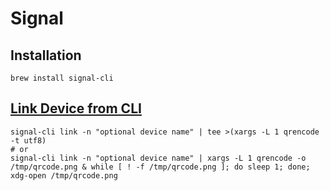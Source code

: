 # Signal

## Installation

```shell
brew install signal-cli
```

## [Link Device from CLI][1]

```
signal-cli link -n "optional device name" | tee >(xargs -L 1 qrencode -t utf8)
# or
signal-cli link -n "optional device name" | xargs -L 1 qrencode -o /tmp/qrcode.png & while [ ! -f /tmp/qrcode.png ]; do sleep 1; done; xdg-open /tmp/qrcode.png
```

[1]: https://github-wiki-see.page/m/AsamK/signal-cli/wiki/Linking-other-devices-(Provisioning)
